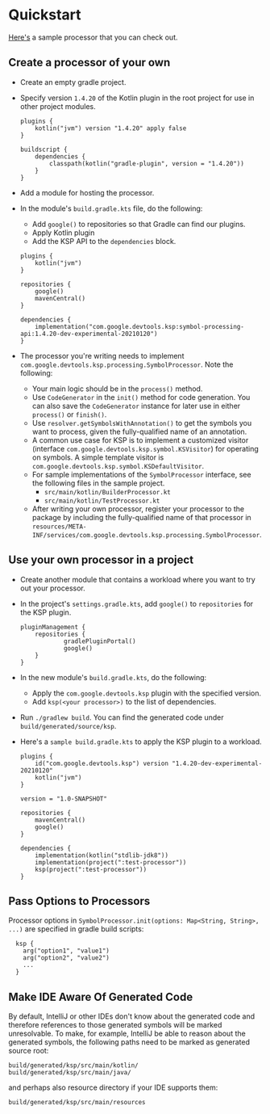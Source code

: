 # Quickstart

[Here's](https://github.com/google/ksp/releases/download/1.4.20-dev-experimental-20210120/playground.zip) a sample processor that you can check out.

## Create a processor of your own

* Create an empty gradle project.
* Specify version `1.4.20` of the Kotlin plugin in the root project for use in other project modules.

  ```
  plugins {
      kotlin("jvm") version "1.4.20" apply false
  }

  buildscript {
      dependencies {
          classpath(kotlin("gradle-plugin", version = "1.4.20"))
      }
  }
  ```

* Add a module for hosting the processor.
* In the module's `build.gradle.kts` file, do the following:
    * Add `google()` to repositories so that Gradle can find our plugins.
    * Apply Kotlin plugin
    * Add the KSP API to the `dependencies` block.

  ```
  plugins {
      kotlin("jvm")
  }

  repositories {
      google()
      mavenCentral()
  }

  dependencies {
      implementation("com.google.devtools.ksp:symbol-processing-api:1.4.20-dev-experimental-20210120")
  }
  ```

* The processor you're writing needs to implement `com.google.devtools.ksp.processing.SymbolProcessor`.
  Note the following:
  * Your main logic should be in the `process()` method.
  * Use `CodeGenerator` in the `init()` method for code generation. You can also save
    the `CodeGenerator` instance for later use in either `process()` or `finish()`.
  * Use `resolver.getSymbolsWithAnnotation()` to get the symbols you want to process, given
    the fully-qualified name of an annotation.
  * A common use case for KSP is to implement a customized visitor (interface
    `com.google.devtools.ksp.symbol.KSVisitor`) for operating on symbols. A simple template
    visitor is `com.google.devtools.ksp.symbol.KSDefaultVisitor`.
  * For sample implementations of the `SymbolProcessor` interface, see the following files
    in the sample project.
    * `src/main/kotlin/BuilderProcessor.kt`
    * `src/main/kotlin/TestProcessor.kt`
  * After writing your own processor, register your processor to the package by including
    the fully-qualified name of that processor in
    `resources/META-INF/services/com.google.devtools.ksp.processing.SymbolProcessor`.

## Use your own processor in a project

* Create another module that contains a workload where you want to try out your processor.
* In the project's `settings.gradle.kts`, add `google()` to `repositories` for the KSP plugin.
  
  ```
  pluginManagement {
      repositories {
              gradlePluginPortal()
              google()
      }
  }
  ```

* In the new module's `build.gradle.kts`, do the following:
  * Apply the `com.google.devtools.ksp` plugin with the specified version.
  * Add `ksp(<your processor>)` to the list of dependencies.
* Run `./gradlew build`. You can find the generated code under
  `build/generated/source/ksp`.
* Here's a `sample build.gradle.kts` to apply the KSP plugin to a workload. 

  ```
  plugins {
      id("com.google.devtools.ksp") version "1.4.20-dev-experimental-20210120"
      kotlin("jvm") 
  }

  version = "1.0-SNAPSHOT"

  repositories {
      mavenCentral()
      google()
  }

  dependencies {
      implementation(kotlin("stdlib-jdk8"))
      implementation(project(":test-processor"))
      ksp(project(":test-processor"))
  }
  ```

## Pass Options to Processors
Processor options in `SymbolProcessor.init(options: Map<String, String>, ...)` are specified in gradle build scripts:
```
  ksp {
    arg("option1", "value1")
    arg("option2", "value2")
    ...
  }
```

## Make IDE Aware Of Generated Code
By default, IntelliJ or other IDEs don't know about the generated code and therefore
references to those generated symbols will be marked unresolvable.
To make, for example, IntelliJ be able to reason about the generated symbols,
the following paths need to be marked as generated source root:

```
build/generated/ksp/src/main/kotlin/
build/generated/ksp/src/main/java/
```

and perhaps also resource directory if your IDE supports them:
```
build/generated/ksp/src/main/resources
```
